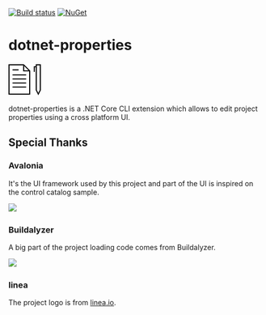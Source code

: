 [![Build status](https://ci.appveyor.com/api/projects/status/ibaest9dvdww8dtg/branch/master?svg=true)](https://ci.appveyor.com/project/jp2masa/dotnet-properties/branch/master)
[![NuGet](https://img.shields.io/nuget/dt/dotnet-properties.svg)](https://www.nuget.org/packages/dotnet-properties/)

# dotnet-properties

![dotnet-properties](Icon.png)

dotnet-properties is a .NET Core CLI extension which allows to edit project properties using a cross platform UI.

## Special Thanks

### Avalonia

It's the UI framework used by this project and part of the UI is inspired on the control catalog sample.

[<img src="https://avatars2.githubusercontent.com/u/14075148?s=200&v=4" height="128px">](https://github.com/AvaloniaUI/Avalonia)

### Buildalyzer

A big part of the project loading code comes from Buildalyzer.

[<img src="https://github.com/daveaglick/Buildalyzer/raw/master/docs/input/assets/img/buildalyzer.png" height="128px">](https://github.com/daveaglick/Buildalyzer)

### linea

The project logo is from [linea.io](linea.io).
